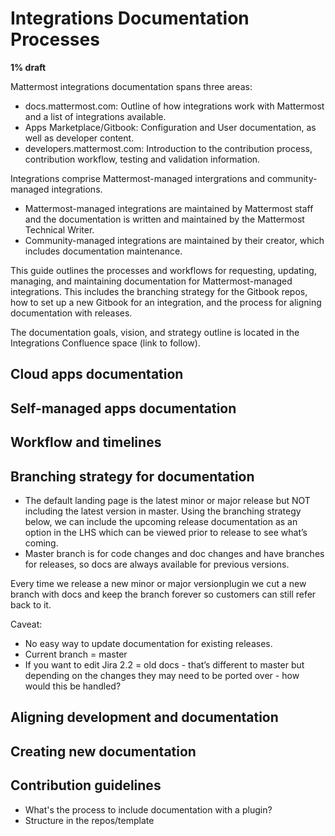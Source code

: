 # Integrations Documentation Processes

**1% draft**

Mattermost integrations documentation spans three areas:

- docs.mattermost.com: Outline of how integrations work with Mattermost and a list of integrations available.
- Apps Marketplace/Gitbook: Configuration and User documentation, as well as developer content.
- developers.mattermost.com: Introduction to the contribution process, contribution workflow, testing and validation information.

Integrations comprise Mattermost-managed intergrations and community-managed integrations.

- Mattermost-managed integrations are maintained by Mattermost staff and the documentation is written and maintained by the Mattermost Technical Writer.
- Community-managed integrations are maintained by their creator, which includes documentation maintenance.

This guide outlines the processes and workflows for requesting, updating, managing, and maintaining documentation for Mattermost-managed integrations. This includes the branching strategy for the Gitbook repos, how to set up a new Gitbook for an integration, and the process for aligning documentation with releases.

The documentation goals, vision, and strategy outline is located in the Integrations Confluence space (link to follow).

## Cloud apps documentation

## Self-managed apps documentation

## Workflow and timelines

## Branching strategy for documentation

- The default landing page is the latest minor or major release but NOT including the latest version in master. Using the branching strategy below, we can include the upcoming release documentation as an option in the LHS which can be viewed prior to release to see what’s coming. 
- Master branch is for code changes and doc changes and have branches for releases, so docs are always available for previous versions.

Every time we release a new minor or major versionplugin we cut a new branch with docs and keep the branch forever so customers can still refer back to it. 

Caveat: 
- No easy way to update documentation for existing releases.
- Current branch = master
- If you want to edit Jira 2.2 = old docs - that’s different to master but depending on the changes they may need to be ported over - how would this be handled?

## Aligning development and documentation

## Creating new documentation

## Contribution guidelines

- What's the process to include documentation with a plugin?
- Structure in the repos/template
